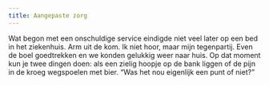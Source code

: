 ```yaml
---
title: Aangepaste zorg
---
```

Wat begon met een onschuldige service eindigde niet veel later op een bed in het ziekenhuis. Arm uit de kom. Ik niet hoor, maar mijn tegenpartij. Even de boel goedtrekken en we konden gelukkig weer naar huis. Op dat moment kun je twee dingen doen: als een zielig hoopje op de bank liggen of de pijn in de kroeg wegspoelen met bier. “Was het nou eigenlijk een punt of niet?”
